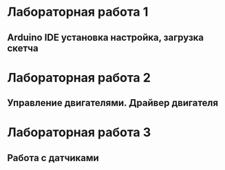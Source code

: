 # Лабораторная работа 1
## Arduino IDE установка настройка, загрузка скетча

# Лабораторная работа 2
## Управление двигателями. Драйвер двигателя

# Лабораторная работа 3
## Работа с датчиками

# 
